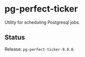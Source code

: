 pg-perfect-ticker
=================

Utility for scheduling Postgresql jobs.


Status
------

Release: ``pg-perfect-ticker-9.0.0``.
